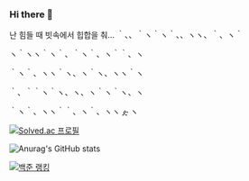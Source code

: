 ### Hi there 👋


난 힘들 때 빗속에서 힙합을 춰...
｀、、｀ヽ｀ヽ｀、、ヽヽ、｀、ヽ｀

ヽ｀ヽヽ｀ヽ｀、｀ヽ｀、ヽ｀｀、ヽ

｀ヽ｀、ヽヽ｀ヽ、ヽ｀ヽ、ヽヽ｀ヽ

｀、｀｀ヽ｀ヽ、ヽ、ヽ｀ヽ｀ヽ、ヽ

｀ヽ｀、ヽヽ｀｀、ヽ｀、ヽヽ ዽ ヽ


[![Solved.ac
프로필](http://mazassumnida.wtf/api/mini/generate_badge?boj=jinwoo02)](https://solved.ac/losecow)

![Anurag's GitHub stats](https://github-readme-stats.vercel.app/api?username=Losecow&show_icons=true&theme=radical)

[![백준 랭킹](http://mazassumnida.wtf/api/v2/generate_badge?boj=jinwoo02)](https://www.acmicpc.net/user/jinwoo02)   


<!--
Here are some ideas to get you started:

- 🔭 I’m currently working on ...
- 🌱 I’m currently learning ...
- 👯 I’m looking to collaborate on ...
- 🤔 I’m looking for help with ...
- 💬 Ask me about ...
- 📫 How to reach me: ...
- 😄 Pronouns: ...
- ⚡ Fun fact: ...

--!>
